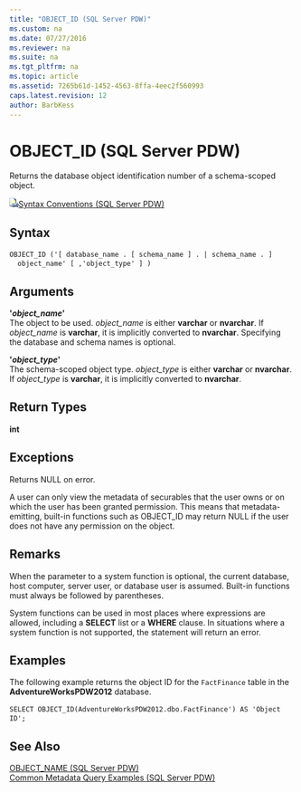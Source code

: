 ```yaml
---
title: "OBJECT_ID (SQL Server PDW)"
ms.custom: na
ms.date: 07/27/2016
ms.reviewer: na
ms.suite: na
ms.tgt_pltfrm: na
ms.topic: article
ms.assetid: 7265b61d-1452-4563-8ffa-4eec2f560993
caps.latest.revision: 12
author: BarbKess
---
```

# OBJECT_ID (SQL Server PDW)
Returns the database object identification number of a schema-scoped object.  
  
![Topic link icon](../../mpp/sqlpdw/media/Topic_Link.gif "Topic_Link")[Syntax Conventions &#40;SQL Server PDW&#41;](../../mpp/sqlpdw/syntax-conventions-sql-server-pdw.md)  
  
## Syntax  
  
```  
OBJECT_ID ('[ database_name . [ schema_name ] . | schema_name . ]   
  object_name' [ ,'object_type' ] )  
```  
  
## Arguments  
**'***object_name***'**  
The object to be used. *object_name* is either **varchar** or **nvarchar**. If *object_name* is **varchar**, it is implicitly converted to **nvarchar**. Specifying the database and schema names is optional.  
  
**'***object_type***'**  
The schema-scoped object type. *object_type* is either **varchar** or **nvarchar**. If *object_type* is **varchar**, it is implicitly converted to **nvarchar**.  
  
## Return Types  
**int**  
  
## Exceptions  
Returns NULL on error.  
  
A user can only view the metadata of securables that the user owns or on which the user has been granted permission. This means that metadata-emitting, built-in functions such as OBJECT_ID may return NULL if the user does not have any permission on the object.  
  
## Remarks  
When the parameter to a system function is optional, the current database, host computer, server user, or database user is assumed. Built-in functions must always be followed by parentheses.  
  
System functions can be used in most places where expressions are allowed, including a **SELECT** list or a **WHERE** clause. In situations where a system function is not supported, the statement will return an error.  
  
## Examples  
The following example returns the object ID for the  `FactFinance` table in the **AdventureWorksPDW2012** database.  
  
```  
SELECT OBJECT_ID(AdventureWorksPDW2012.dbo.FactFinance') AS 'Object ID';  
```  
  
## See Also  
[OBJECT_NAME &#40;SQL Server PDW&#41;](../../mpp/sqlpdw/object-name-sql-server-pdw.md)  
[Common Metadata Query Examples &#40;SQL Server PDW&#41;](../../mpp/sqlpdw/common-metadata-query-examples-sql-server-pdw.md)  
  
